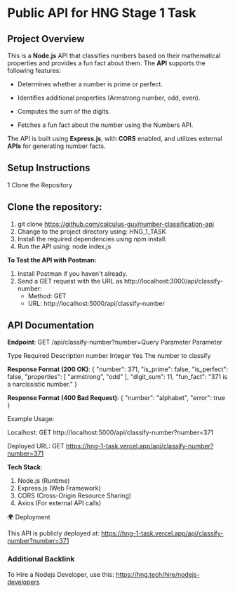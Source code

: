 # Public API for HNG Stage 1 Task

## Project Overview

This is a **Node.js** API that classifies numbers based on their mathematical properties and provides a fun fact about them. The **API** supports the following features:

- Determines whether a number is prime or perfect.

- Identifies additional properties (Armstrong number, odd, even).

- Computes the sum of the digits.

- Fetches a fun fact about the number using the Numbers API.

The API is built using **Express.js**, with **CORS** enabled, and utilizes external **APIs** for generating number facts.

## Setup Instructions

1️ Clone the Repository

## **Clone the repository**:

1.  git clone https://github.com/calculus-guy/number-classification-api
2.  Change to the project directory using: HNG_1_TASK
3.  Install the required dependencies using npm install:
4.  Run the API using: node index.js

**To Test the API with Postman:**

1. Install Postman if you haven't already.
2. Send a GET request with the URL as http://localhost:3000/api/classify-number:
   - Method: GET
   - URL: http://localhost:5000/api/classify-number

## API Documentation

**Endpoint**: GET /api/classify-number?number=<number>Query Parameter Parameter

Type
Required
Description
number
Integer
Yes
The number to classify

**Response Format (200 OK)**:
{
"number": 371,
"is_prime": false,
"is_perfect": false,
"properties": [
"armstrong",
"odd"
],
"digit_sum": 11,
"fun_fact": "371 is a narcissistic number."
}

**Response Format (400 Bad Request)**:
{
"number": "alphabet",
"error": true
}

Example Usage:

Localhost:
GET http://localhost:5000/api/classify-number?number=371

Deployed URL:
GET https://hng-1-task.vercel.app/api/classify-number?number=371

**Tech Stack**:

1.  Node.js (Runtime)
2.  Express.js (Web Framework)
3.  CORS (Cross-Origin Resource Sharing)
4.  Axios (For external API calls)

🌍 Deployment

This API is publicly deployed at: https://hng-1-task.vercel.app/api/classify-number?number=371

### Additional Backlink

To Hire a Nodejs Developer, use this: https://hng.tech/hire/nodejs-developers
